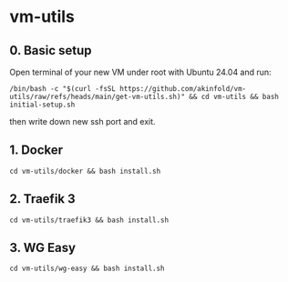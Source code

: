 # vm-utils

## 0. Basic setup
Open terminal of your new VM under root with Ubuntu 24.04 and run:
```
/bin/bash -c "$(curl -fsSL https://github.com/akinfold/vm-utils/raw/refs/heads/main/get-vm-utils.sh)" && cd vm-utils && bash initial-setup.sh
```
then write down new ssh port and exit.


## 1. Docker
```
cd vm-utils/docker && bash install.sh
```

## 2. Traefik 3
```
cd vm-utils/traefik3 && bash install.sh
```

## 3. WG Easy
```
cd vm-utils/wg-easy && bash install.sh
```